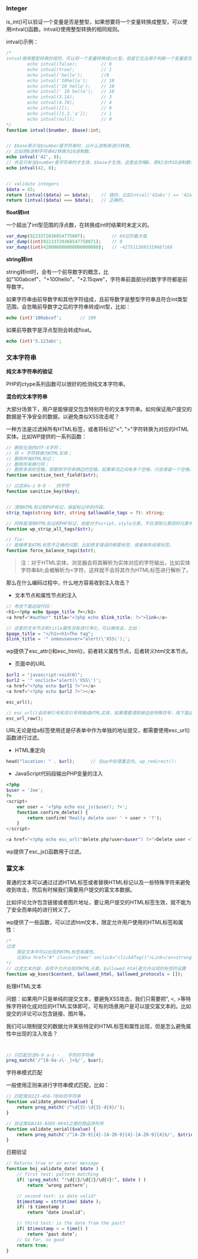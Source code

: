 ### Integer

is_int()可以验证一个变量是否是整型，如果想要将一个变量转换成整型，可以使用intval()函数。intval()使用整型转换的相同规则。

intval()示例：

```php
/*
intval使用整型转换的规则，可以将一个变量转换成int型，但是它无法用于判断一个变量是否int型。
        echo intval(false);			// 0
        echo intval(true);			// 1
        echo intval('hello');		//0
        echo intval('10hello');		// 10
        echo intval('10 hello');	// 10
        echo intval(' 10 hello');	// 10
        echo intval(3.14);			// 3
        echo intval(4.76);			// 4
        echo intval([]);			// 0
        echo intval([1,2,'a']);		// 1
        echo intval(null);			// 0
*/
function intval($number, $base):int;


// $base表示当$number是字符串时，以什么进制来进行转换。
// 比如把8进制字符串42转换为10进制数。
echo intval('42', 8);
// 并且只有当$number是字符串时才生效，$base才生效。这里会忽略8，把42当作10进制数来处理。
echo intval(42, 8);


// validate integers
$data = 43;
return (intval($data) == $data);	// 错的，比如intval('42abc') == '42abc'
return (intval($data) === $data);	// 正确的。
```



**float转int**

一个超出了int型范围的浮点数，在转换成int时结果时未定义的。

```php
var_dump(9223372036854775807);      	// 64位的最大值
var_dump((int)92233720368547758071);	// 0
var_dump((int)420000000000000000000);	// -4275113695319687168
```



**string转int**

string转int时，会有一个前导数字的概念，比如"100abcef"、"+100hello"、"+2.15qwe"，字符串前面部分的数字字符都是前导数字。

如果字符串由前导数字和其他字符组成，且前导数字是整型字符串且符合int类型范围，会忽略前导数字之后的字符串转成int型，比如：

```php
echo (int)'100abcef';		// 100
```

如果前导数字是浮点型则会转成float。

```php
echo (int)'5.123abc';
```







### 文本字符串

**纯文本字符串的验证**

PHP的ctype系列函数可以很好的检测纯文本字符串。



**混合的文本字符串**

大部分场景下，用户是能够提交包含特别符号的文本字符串。如何保证用户提交的数据是干净安全的数据，以避免类似XSS攻击呢？



一种方法是过滤掉所有HTML标签，或者将标记"<", ">"字符转换为对应的HTML实体。比如WP提供的一系列函数：

```php
// 删除无效的UTF-8字符；
// 将 < 字符转换为HTML实体；
// 删除所有HTML标记；
// 删除所有换行符；
// 删除多余的空格，即删除字符串俩边的空格，如果单词之间有多个空格，只会保留一个空格。
function sanitize_text_field($str);

// 过滤非a-z 0-9 - _的字符
function sanitize_key($key);


// 清除HTML标记和PHP标记，保留标记中的内容。
strip_tags(string $str, string $allowable_tags = ?): string;

// 同样是清除HTML标记和PHP标记，但是对于script、style元素，不仅清除元素同时元素中包裹的内容也会被清除。
function wp_strip_all_tags($str);

// fix:
// 能够修复HTML标签不正确的问题，比如修复错误的嵌套标签，或者缺失结尾标签。
function force_balance_tags($str);
```

> 注：对于HTML实体，浏览器会将其解析为实体对应的字符输出，比如实体字符串\&lt;会被解析为<字符，这样就不会将其作为HTML标签进行解析了。



那么在什么编码过程中，什么地方容易收到注入攻击？

- 文本节点和属性节点的注入

```php
// 考虑下面这段代码：
<h1><?php echo $page_title ?></h1>
<a href="#author" title="<?php echo $link_title; ?>">link</a>

// 这里的文本节点和title属性没有进行净化，可以被攻击，比如：
$page_title = "</h1><h1>The tag";
$link_title = '" onmouseover="alert(\'XSS\');';
```

wp提供了esc_attr()和esc_html()，前者转义属性节点，后者转义html文本节点。





- 页面中的URL

```php
$url1 = "javascript:void(0)";
$url2 = '" onclick="alert(\'XSS\')';
<a href="<?php echo $url1 ?>"></a>
<a href="<?php echo $url2 ?>"></a>

esc_url();

// esc_url()会将单引号和双引号转换成HTML实体，如果需要清除掉这些特殊符号，用下面这个函数。
esc_url_raw();
```

URL无论是给a标签使用还是仔表单中作为单独的地址提交，都需要使用esc_url()函数进行过滤。



- HTML重定向

```php
head("location: " . $url);		// 在wp中处理重定向, wp_redirect();
```



- JavaScript代码段输出PHP变量的注入

```php
<?php
$user = 'Joe';
?>
<script>
    var user = '<?php echo esc_js($user); ?>';
    function confirm_delete() {
        return confirm('Really delete user ' + user + '?');
    }
</script>

<a href="<?php echo esc_url("delete.php?user=$user") ?>">Delete user <?php echo esc_html($user); ?></a>
```

wp提供了esc_js()函数用于过滤。













### 富文本

普通的文本可以通过过滤HTML标签或者替换HTML标记以及一些特殊字符来避免收到攻击，然后有时候我们需要用户提交的富文本数据。

比如评论允许包含链接或者图片地址，要让用户提交的HTML标签生效，就不能为了安全而单纯的进行转义了。

wp提供了一些函数，可以过滤html文本，限定允许用户使用的HTML标签和属性：

```php
/*
过滤
    限定文本中可以出现的HTML标签和属性。
    比如<a href="#" class="items" onclick="clickATag()">Link</a><strong>Strong</strong>，我们限定只允许输入a标签，且只接收a标签的href属性，wp_kses()函数可以做到这一点。
*/
// 过滤文本内容，去除不允许出现的HTML元素。$allowed_html是允许出现的标签的设置
function wp_kses($content, $allowed_html, $allowed_protocols = []);
```







处理HTML文本



问题：如果用户只是单纯的提交文本，要避免XSS攻击，我们只需要把", <, >等特殊字符转化成对应的HTML实体即可，可有的场景用户是可以提交富文本的。比如提交的评论可以包含链接、图片等。

我们可以限制提交的数据允许某些特定的HTML标签和属性出现，但是怎么避免属性中出现的注入攻击？















```php


// 只匹配包含0-9 a-z - _ 字符的字符串
preg_match('/^[0-9a-z\-_]+$/', $var);


```



字符串模式匹配

一般使用正则来进行字符串模式匹配，比如：

```php
// 匹配类似123-456-7890的字符串
function validate_phone($value) {
    return preg_match('/^\d{3}-\d{3}-d{4}/');
}

// 验证类似A145-B3D5-KK43之类的商品序列号
function validate_serial($value) {
	return preg_match('/^[A-Z0-9]{4}-[A-Z0-9]{4}-[A-Z0-9]{4}$/', $string );
}
```





日期验证

```php
// Returns true or an error message
function boj_validate_date( $date ) {
    // first test: pattern matching
    if( !preg_match( ‘!\d{2}/\d{2}/\d{4}!’, $date ) )
        return ‘wrong pattern’;

    // second test: is date valid?
    $timestamp = strtotime( $date );
    if( !$ timestamp )
        return ‘date invalid’;

    // third test: is the date from the past?
    if( $timestamp < = time() )
        return ‘past date’;
    // So far, so good
    return true;
}
```





